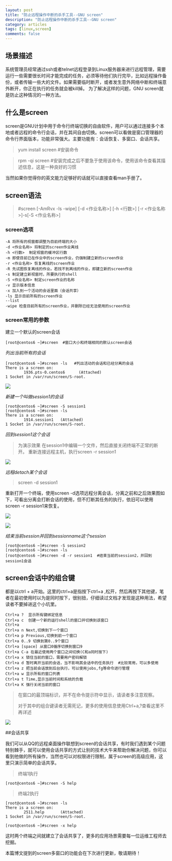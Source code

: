 ```yaml
---
layout: post
title: "防止远程操作中断的杀手工具--GNU screen"
description: "防止远程操作中断的杀手工具--GNU screen"
category: articles
tags: [linux,screen]
comments: false
---
```



## 场景描述

系统管理员经常通过ssh或者telnet远程登录到Linux服务器来进行远程管理，需要运行一些需要很长时间才能完成的任务，必须等待他们执行完毕，比如远程操作备份，或者传输一些大的文件。如果需要临时断开，或者发生意外网络中断和终端意外断开，你正在执行的任务就会被kill掉。
为了解决这样的问题，GNU screen就是防止这种情况的一种方法。


## 什么是screen

screen是GNU计划中用于命令行终端切换的自由软件，用户可以通过连接多个本地或者远程的命令行会话，并在其间自由切换。screen可以看做是窗口管理器的命令行界面版本，功能非常强大。主要功能有：会话恢复、多窗口、会话共享。

>yum install screen   #安装命令


>rpm -qi screen   #安装完成之后不要急于使用该命令，使用该命令查看其描述信息，这是一种良好的习惯


当然如果你觉得你的英文能力足够好的话就可以直接查看man手册了。			

## screen语法
	
> #screen [-AmRvx -ls -wipe] [-d <作业名称>] [-h <行数>] [-r <作业名称>]-s[-S <作业名称>]

### screen选项
	
	-A 将所有的视窗都调整为目前终端的大小
	-d <作业名称> 将制定的screen作业离线
	-h <行数>  制定视窗的缓冲区行数
	-m 即使目前已在作业中的screen作业，仍强制建立新的screen作业
	-r <作业名称> 恢复离线的screen作业
	-R 先试图恢复离线的作业。若找不到离线的作业，即建立新的screen作业
	-s 制定建立新视窗时，所要执行的shell
	-S <作业名称> 制定screen作业的名称
	-v 显示版本信息
	-x 加入到一个活动的会话里面（会话共享）
	-ls 显示目前所有的screen作业
	--list
	-wipe 检查目前所有的screen作业，并删除已经无法使用的screen作业

### screen常用的参数

建立一个默认的screen会话

	[root@centos6 ~]#screen  #窗口大小和终端相同的默认screen会话

*列出当前所有的会话*

	[root@centos6 ~]#screen -ls   #列出活动的会话和已经分离的会话
	There is a screen on:
	        1936.pts-0.centos6      (Attached)
	1 Socket in /var/run/screen/S-root.

![](http://ot9scj6tc.bkt.clouddn.com/screen1.png)

*新建一个叫做session1的会话*

	[root@centos6 ~]#screen -S session1
	[root@centos6 ~]#screen -ls
	There is a screen on:
	        1914.session1   (Attached)
	1 Socket in /var/run/screen/S-root.


  
*回到session1这个会话*

>为演示效果 在session1中编辑一个文件，然后直接关闭终端不正常的断开。
>重新连接远程主机，执行screen -r session1

![](http://ot9scj6tc.bkt.clouddn.com/screen2.png)

*远程detach某个会话*

>screen -d session1

重新打开一个终端，使用screen -d选项远程分离会话，分离之前和之后效果图如下，可看出分离会打断会话的使用，但不打断其任务的执行，依旧可以使用screen -r session1来恢复。

![](http://ot9scj6tc.bkt.clouddn.com/screen3.png)

![](http://ot9scj6tc.bkt.clouddn.com/screen4.png)

*结束当前session并回到sessionname这个session*

	[root@centos6 ~]#screen -S session2
	[root@centos6 ~]#screen -ls
	[root@centos6 ~]#screen -d -r session1  #结束当前的session2，并回到session1会话




## screen会话中的组合键

都是以ctrl + a开始。这里的ctrl+a是指按下ctrl+a ,松开，然后再按下其他键，笔者在最初使用时以为是同时按下，很别扭，仔细读过文档才发现是这种用法，希望读者不要掉进这个小坑里。

	Ctrl+a ?  显示所有键绑定信息
	Ctrl+a c  创建一个新的运行shell的窗口并切换到该窗口
	Ctrl+a
	Ctrl+a n Next,切换到下一个窗口
	Ctrl+a p Previous,切换到前一个窗口
	Ctrl+a 0..9 切换到第0..9个窗口
	Ctrl+a [space] 从窗口0循序切换到窗口9
	Ctrl+a C-a 在最近使用两个窗口之间切换(C和a同时按下)
	Ctrl+a x 锁住当前的窗口，需要用户密码解锁
	Ctrl+a d 暂时离开当前的会话，当不影响其会话中的任务执行  #比较常用，可以多使用
	Ctrl+a z 把当前会话放到后台执行，可以使用jobs,fg等命令进行管理
	Ctrl+a w 显示所有的窗口列表
	Ctrl+a t Time,显示当前时间和系统的负载  
	Ctrl+a K 强行关闭当前的窗口



> 在窗口的最顶端标识，并不在命令提示符中显示，请读者多注意观察。
> 
> 对于其中的组合键读者无需死记，更多的使用信息使用Ctrl+a,?查看这里不再详述


![](http://ot9scj6tc.bkt.clouddn.com/screen6.png)


##会话共享

我们可以从QQ的远程桌面操作联想到screen的会话共享，有时我们遇到某个问题特别棘手，就可以使用会话共享的方式让别的技术大牛来帮助你解决问题，你可以看到他做的所有操作，当然也可以对权限进行限制，属于screen的高级应用，这里只演示简单的会话共享。
>终端1执行
	
	[root@centos6 ~]#screen -S help

>终端2执行

	[root@centos6 ~]#screen -ls
	There is a screen on:
	        2511.help       (Attached)
	1 Socket in /var/run/screen/S-root.
	
	[root@centos6 ~]#screen -x help

这时两个终端之间就建立了会话共享了，更多的应用场景需要每一位运维工程师去挖掘。

本篇博文提到的screen多窗口的功能会在下次进行更新，敬请期待！